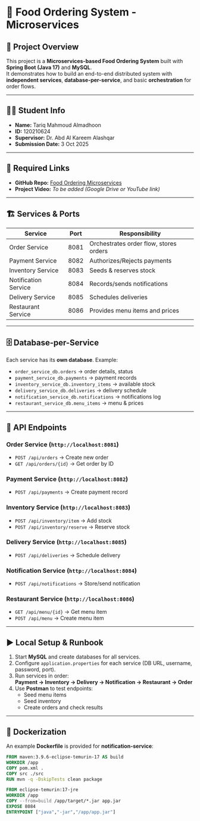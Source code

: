 # 🍔 Food Ordering System - Microservices

## 📌 Project Overview
This project is a **Microservices-based Food Ordering System** built with **Spring Boot (Java 17)** and **MySQL**.  
It demonstrates how to build an end-to-end distributed system with **independent services**, **database-per-service**, and basic **orchestration** for order flows.

---

## 👨‍🎓 Student Info
- **Name:** Tariq Mahmoud Almadhoon  
- **ID:** 120210624  
- **Supervisor:** Dr. Abd Al Kareem Alashqar  
- **Submission Date:** 3 Oct 2025  

---

## 🔗 Required Links
- **GitHub Repo:** [Food Ordering Microservices](https://github.com/Tariqalmadhoon/foodprogrammin-microservice.git)  
- **Project Video:** *To be added (Google Drive or YouTube link)*  

---

## 🏗️ Services & Ports
| Service              | Port  | Responsibility                                |
|-----------------------|-------|-----------------------------------------------|
| Order Service         | 8081  | Orchestrates order flow, stores orders        |
| Payment Service       | 8082  | Authorizes/Rejects payments                   |
| Inventory Service     | 8083  | Seeds & reserves stock                        |
| Notification Service  | 8084  | Records/sends notifications                   |
| Delivery Service      | 8085  | Schedules deliveries                          |
| Restaurant Service    | 8086  | Provides menu items and prices                |

---

## 🗄️ Database-per-Service
Each service has its **own database**. Example:

- `order_service_db.orders` → order details, status  
- `payment_service_db.payments` → payment records  
- `inventory_service_db.inventory_items` → available stock  
- `delivery_service_db.deliveries` → delivery schedule  
- `notification_service_db.notifications` → notifications log  
- `restaurant_service_db.menu_items` → menu & prices  

---

## 🔌 API Endpoints

### Order Service (`http://localhost:8081`)
- `POST /api/orders` → Create new order  
- `GET /api/orders/{id}` → Get order by ID  

### Payment Service (`http://localhost:8082`)
- `POST /api/payments` → Create payment record  

### Inventory Service (`http://localhost:8083`)
- `POST /api/inventory/item` → Add stock  
- `POST /api/inventory/reserve` → Reserve stock  

### Delivery Service (`http://localhost:8085`)
- `POST /api/deliveries` → Schedule delivery  

### Notification Service (`http://localhost:8084`)
- `POST /api/notifications` → Store/send notification  

### Restaurant Service (`http://localhost:8086`)
- `GET /api/menu/{id}` → Get menu item  
- `POST /api/menu` → Create menu item  

---

## ▶️ Local Setup & Runbook
1. Start **MySQL** and create databases for all services.  
2. Configure `application.properties` for each service (DB URL, username, password, port).  
3. Run services in order:  
   **Payment → Inventory → Delivery → Notification → Restaurant → Order**  
4. Use **Postman** to test endpoints:  
   - Seed menu items  
   - Seed inventory  
   - Create orders and check results  

---

## 🐳 Dockerization
An example **Dockerfile** is provided for **notification-service**:

```dockerfile
FROM maven:3.9.6-eclipse-temurin-17 AS build
WORKDIR /app
COPY pom.xml .
COPY src ./src
RUN mvn -q -DskipTests clean package

FROM eclipse-temurin:17-jre
WORKDIR /app
COPY --from=build /app/target/*.jar app.jar
EXPOSE 8084
ENTRYPOINT ["java","-jar","/app/app.jar"]
